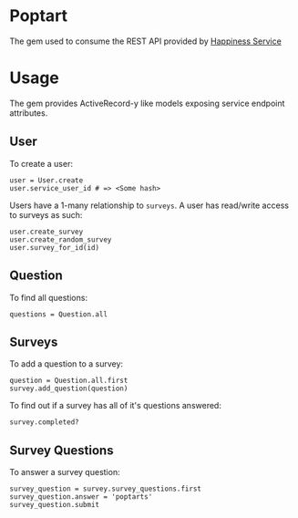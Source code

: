# Poptart

The gem used to consume the REST API provided by [Happiness Service](https://github.com/austenito/happiness_service)

# Usage

The gem provides ActiveRecord-y like models exposing service endpoint attributes.

## User

To create a user:

```
user = User.create
user.service_user_id # => <Some hash>
```

Users have a 1-many relationship to `surveys`. A user has read/write access to surveys as such:

```
user.create_survey
user.create_random_survey
user.survey_for_id(id)

```


## Question

To find all questions:
```
questions = Question.all

```

## Surveys

To add a question to a survey:

```
question = Question.all.first
survey.add_question(question)
```

To find out if a survey has all of it's questions answered:

```
survey.completed?
```

## Survey Questions

To answer a survey question:

```
survey_question = survey.survey_questions.first
survey_question.answer = 'poptarts'
survey_question.submit
```
